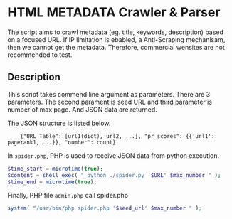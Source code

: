 # HTML METADATA Crawler & Parser
The script aims to crawl metadata (eg. title, keywords, description) based on a focused URL. If IP limitation is ebabled, a Anti-Scraping mechanisam, then we cannot get the metadata. Therefore, commercial wensites are not recommended to test.


## Description
This script takes commend line argument as parameters. There are 3 parameters. The second parament is seed URL and third parameter is number of max page. And JSON data are returned. <br>

The JSON structure is listed below.<br>
```
    {"URL Table": [url1(dict), url2, ...], "pr_scores": {{'url1': pagerank1, ...}}, "number": count}
```

In `spider.php`, PHP is used to receive JSON data from python execution.<br>
```php
$time_start = microtime(true);
$content = shell_exec( " python ./spider.py '$URL' $max_number " );
$time_end = microtime(true);
```

Finally, PHP file `admin.php` call spider.php
```PHP
system( "/usr/bin/php spider.php '$seed_url' $max_number " );
```
